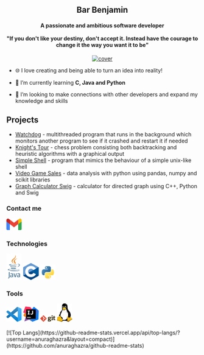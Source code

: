<h2 align="center">Bar Benjamin</h1>
<h4 align="center";">A passionate and ambitious software developer</br><br />
"If you don't like your destiny, don't accept it. Instead have the courage to change it the way you want it to be"</h4>

<p align="center">
  <a href="#"><img src="https://media.giphy.com/media/dWesBcTLavkZuG35MI/giphy.gif" width="500px" title="cover"></a>
</p>

- 🌐 I love creating and being able to turn an idea into reality!

- 🌱 I’m currently learning **C, Java and Python**

- 👯 I’m looking to make connections with other developers and expand my knowledge and skills

## Projects
- [Watchdog](https://github.com/bar-benjamin/Watchdog) - multithreaded program that runs in the background which monitors another program to see if it crashed and restart it if needed
- [Knight's Tour](https://github.com/bar-benjamin/Knight-Tour) - chess problem consisting both backtracking and heuristic algorithms with a graphical output
- [Simple Shell](https://github.com/bar-benjamin/Simple-Shell) - program that mimics the behaviour of a simple unix-like shell
- [Video Game Sales](https://github.com/bar-benjamin/Video-Game-Sales) - data analysis with python using pandas, numpy and scikit libraries
- [Graph Calculator Swig](https://github.com/bar-benjamin/Graph-Calculator-Swig) - calculator for directed graph using C++, Python and Swig

### Contact me

<div>
 <a href="mailto:bar.benjamin123@gmail.com" target="_blank"><img src ="./images/gmail.svg" alt="mailto:bar.benjamin123@gmail.com" width="8%" title='bar.benjamin123@gmail.com'/></a>
</div>

### Technologies
<div>
  <a href="https://www.oracle.com/java/" target="_blank"><img src ="./images/java.svg" alt="Java logo" width="8%" title='Java'/></a>
  <a href="https://www.cprogramming.com/" target="_blank"><img src ="./images/c.png" alt="C logo" width="8%" title='C'/></a>
  <a href="https://www.python.org/" target="_blank"><img src ="./images/python.svg" alt="Python logo" width="8%" title='Python'/></a>
</div>
                                                                  
                                                                 
### Tools
<div>
  <a href="https://code.visualstudio.com/" target="_blank"><img src ="./images/visual-studio-code.svg" alt="VS Code logo" width="8%" title='Visual Studio Code'/></a>
  <a href="https://www.jetbrains.com/idea/" target="_blank"><img src ="./images/IntelliJ.svg" alt="IntelliJ logo" width="8%" title='IntelliJ'/></a>
  <a href="https://git-scm.com/" target="_blank"><img src ="./images/git.svg" alt="Git logo" width="8%" title='Git'/></a>
  <a href="https://www.linux.org/" target="_blank"><img src ="./images/linux.svg" alt="Linux logo" width="8%" title='Linux'/></a>
</div>

<br />
[![Top Langs](https://github-readme-stats.vercel.app/api/top-langs/?username=anuraghazra&layout=compact)](https://github.com/anuraghazra/github-readme-stats)
